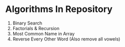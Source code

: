 # Algorithms In Repository

1. Binary Search
2. Factorials & Recursion
3. Most Common Name in Array
4. Reverse Every Other Word (Also remove all vowels)
